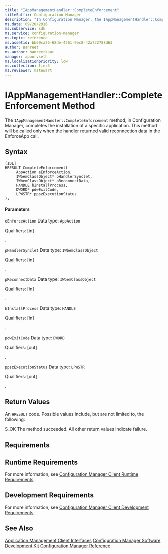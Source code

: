 ```yaml
---
title: "IAppManagementHandler::CompleteEnforcement"
titleSuffix: Configuration Manager
description: "In Configuration Manager, the IAppManagementHandler::CompleteEnforcement method completes the installation of a specific application. This method will be called only when the handler returned valid reconnection data in the EnforceApp call."
ms.date: 09/20/2016
ms.subservice: sdk
ms.service: configuration-manager
ms.topic: reference
ms.assetid: bb69ca26-68de-4261-9ec8-42a732788d63
author: Banreet
ms.author: banreetkaur
manager: apoorvseth
ms.localizationpriority: low
ms.collection: tier3
ms.reviewer: mstewart
---
```

# IAppManagementHandler::CompleteEnforcement Method
The `IAppManagementHandler::CompleteEnforcement` method, in Configuration Manager, completes the installation of a specific application. This method will be called only when the handler returned valid reconnection data in the EnforceApp call.

## Syntax

```
[IDL]
HRESULT CompleteEnforcement(
     AppAction eEnforceAction,
     IWbemClassObject* pHandlerSynclet,
     IWbemClassObject* pReconnectData,
     HANDLE hInstallProcess,
     DWORD* pdwExitCode,
     LPWSTR* ppszExecutionStatus
);
```

#### Parameters
 `eEnforceAction`
 Data type: `AppAction`

 Qualifiers: [in]

 .

 `pHandlerSynclet`
 Data type: `IWbemClassObject`

 Qualifiers: [in]

 .

 `pReconnectData`
 Data type: `IWbemClassObject`

 Qualifiers: [in]

 .

 `hInstallProcess`
 Data type: `HANDLE`

 Qualifiers: [in]

 .

 `pdwExitCode`
 Data type: `DWORD`

 Qualifiers: [out]

 .

 `ppszExecutionStatus`
 Data type: `LPWSTR`

 Qualifiers: [out]

 .

## Return Values
 An `HRESULT` code. Possible values include, but are not limited to, the following:

 S_OK
 The method succeeded. All other return values indicate failure.

## Requirements

## Runtime Requirements
 For more information, see [Configuration Manager Client Runtime Requirements](../../../../../develop/core/reqs/client-runtime-requirements.md).

## Development Requirements
 For more information, see [Configuration Manager Client Development Requirements](../../../../../develop/core/reqs/client-development-requirements.md).

## See Also
 [Application Management Client Interfaces](../../../../../develop/reference/core/clients/client-classes/application-management-client-interfaces.md)
 [Configuration Manager Software Development Kit](../../../../../develop/core/misc/system-center-configuration-manager-sdk.md)
 [Configuration Manager Reference](../../../../../develop/reference/configuration-manager-reference.md)
